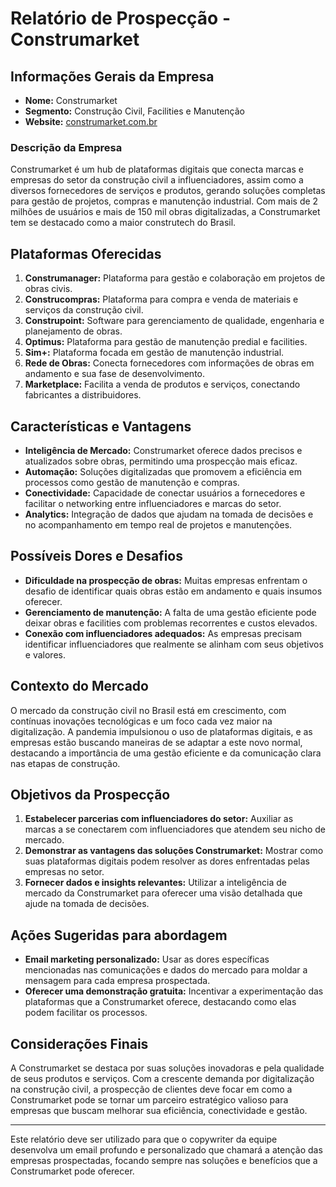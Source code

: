 # Relatório de Prospecção - Construmarket

## Informações Gerais da Empresa

- **Nome:** Construmarket
- **Segmento:** Construção Civil, Facilities e Manutenção
- **Website:** [construmarket.com.br](http://www.construmarket.com.br)
  
### Descrição da Empresa
Construmarket é um hub de plataformas digitais que conecta marcas e empresas do setor da construção civil a influenciadores, assim como a diversos fornecedores de serviços e produtos, gerando soluções completas para gestão de projetos, compras e manutenção industrial. Com mais de 2 milhões de usuários e mais de 150 mil obras digitalizadas, a Construmarket tem se destacado como a maior construtech do Brasil.

## Plataformas Oferecidas

1. **Construmanager:** Plataforma para gestão e colaboração em projetos de obras civis.
2. **Construcompras:** Plataforma para compra e venda de materiais e serviços da construção civil.
3. **Construpoint:** Software para gerenciamento de qualidade, engenharia e planejamento de obras.
4. **Optimus:** Plataforma para gestão de manutenção predial e facilities.
5. **Sim+:** Plataforma focada em gestão de manutenção industrial.
6. **Rede de Obras:** Conecta fornecedores com informações de obras em andamento e sua fase de desenvolvimento.
7. **Marketplace:** Facilita a venda de produtos e serviços, conectando fabricantes a distribuidores.

## Características e Vantagens
- **Inteligência de Mercado:** Construmarket oferece dados precisos e atualizados sobre obras, permitindo uma prospecção mais eficaz.
- **Automação:** Soluções digitalizadas que promovem a eficiência em processos como gestão de manutenção e compras.
- **Conectividade:** Capacidade de conectar usuários a fornecedores e facilitar o networking entre influenciadores e marcas do setor.
- **Analytics:** Integração de dados que ajudam na tomada de decisões e no acompanhamento em tempo real de projetos e manutenções.

## Possíveis Dores e Desafios
- **Dificuldade na prospecção de obras:** Muitas empresas enfrentam o desafio de identificar quais obras estão em andamento e quais insumos oferecer.
- **Gerenciamento de manutenção:** A falta de uma gestão eficiente pode deixar obras e facilities com problemas recorrentes e custos elevados.
- **Conexão com influenciadores adequados:** As empresas precisam identificar influenciadores que realmente se alinham com seus objetivos e valores.

## Contexto do Mercado
O mercado da construção civil no Brasil está em crescimento, com contínuas inovações tecnológicas e um foco cada vez maior na digitalização. A pandemia impulsionou o uso de plataformas digitais, e as empresas estão buscando maneiras de se adaptar a este novo normal, destacando a importância de uma gestão eficiente e da comunicação clara nas etapas de construção.

## Objetivos da Prospecção
1. **Estabelecer parcerias com influenciadores do setor:** Auxiliar as marcas a se conectarem com influenciadores que atendem seu nicho de mercado.
2. **Demonstrar as vantagens das soluções Construmarket:** Mostrar como suas plataformas digitais podem resolver as dores enfrentadas pelas empresas no setor.
3. **Fornecer dados e insights relevantes:** Utilizar a inteligência de mercado da Construmarket para oferecer uma visão detalhada que ajude na tomada de decisões.

## Ações Sugeridas para abordagem
- **Email marketing personalizado:** Usar as dores específicas mencionadas nas comunicações e dados do mercado para moldar a mensagem para cada empresa prospectada.
- **Oferecer uma demonstração gratuita:** Incentivar a experimentação das plataformas que a Construmarket oferece, destacando como elas podem facilitar os processos.

## Considerações Finais
A Construmarket se destaca por suas soluções inovadoras e pela qualidade de seus produtos e serviços. Com a crescente demanda por digitalização na construção civil, a prospecção de clientes deve focar em como a Construmarket pode se tornar um parceiro estratégico valioso para empresas que buscam melhorar sua eficiência, conectividade e gestão.

---

Este relatório deve ser utilizado para que o copywriter da equipe desenvolva um email profundo e personalizado que chamará a atenção das empresas prospectadas, focando sempre nas soluções e benefícios que a Construmarket pode oferecer.